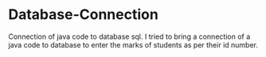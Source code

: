 # Database-Connection
Connection of java code to database sql. I tried to bring a connection of a java code to database to enter the marks of students as per their id number.
